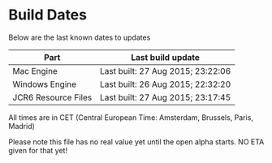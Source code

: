 # Build Dates

Below are the last known dates to updates

Part | Last build update
-----|-----
Mac Engine | Last built: 27 Aug 2015; 23:22:06
Windows Engine | Last built: 26 Aug 2015; 22:32:20
JCR6 Resource Files | Last built: 27 Aug 2015; 23:17:45
All times are in CET (Central European Time: Amsterdam, Brussels, Paris, Madrid)


Please note this file has no real value yet until the open alpha starts. NO ETA given for that yet!
